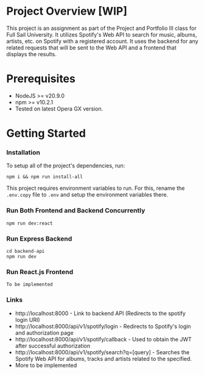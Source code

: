 # Project Overview [WIP]
This project is an assignment as part of the Project and Portfolio III class for Full Sail University. It utilizes Spotify's Web API to search for music, albums, artists, etc. on Spotify with a registered account. It uses the backend for any related requests that will be sent to the Web API and a frontend that displays the results.

# Prerequisites

- NodeJS >= v20.9.0
- npm >= v10.2.1
- Tested on latest Opera GX version.


# Getting Started

### Installation

To setup all of the project's dependencies, run:

```
npm i && npm run install-all
```

This project requires environment variables to run. For this, rename the `.env.copy` file to `.env` and setup the environment variables there.

### Run Both Frontend and Backend Concurrently

```
npm run dev:react
```

### Run Express Backend 

```
cd backend-api
npm run dev
```

### Run React.js Frontend

```
To be implemented
```

### Links

- http://localhost:8000 - Link to backend API (Redirects to the spotify login URI)
- http://localhost:8000/api/v1/spotify/login - Redirects to Spotify's login and authorization page
- http://localhost:8000/api/v1/spotify/callback - Used to obtain the JWT after successful authorization
- http://localhost:8000/api/v1/spotify/search?q=[query] - Searches the Spotify Web API for albums, tracks and artists related to the specified.
- More to be implemented